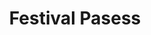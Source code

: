 ---
title: "Festival Pasess"
heading: "Festival Passes"
subhead: "All-inclusive 4-day festival passes include:"
features:
- name: "Lodging in newly-built bunks with comfortable beds and in-bunk bathrooms."
- name: "All activities and nightlife, premium open bars, and access to the Sunny Road Dispensary."
- name: "Dining (all meals include vegetarian, vegan (hello Beyond Meat & Impossible Foods) and gluten free options)."
- name: "Camp swag and other complimentary gifts from our sponsors."
apply_headline: "Need the password?"
apply_text: "Take a second to complete our brief camper application and we'll be in touch."
apply_button: "Request Password"
---
